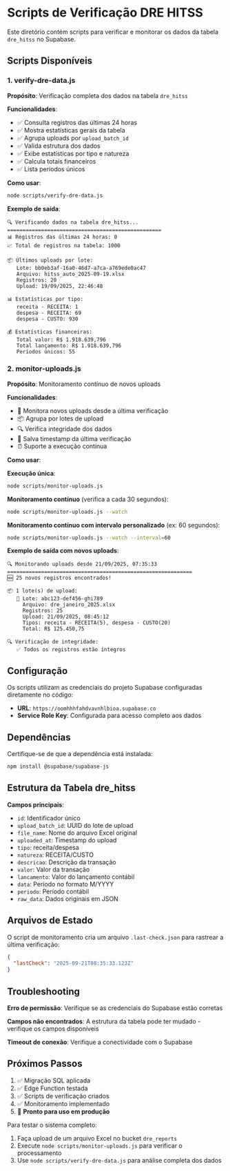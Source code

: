 # Scripts de Verificação DRE HITSS

Este diretório contém scripts para verificar e monitorar os dados da tabela `dre_hitss` no Supabase.

## Scripts Disponíveis

### 1. verify-dre-data.js

**Propósito**: Verificação completa dos dados na tabela `dre_hitss`

**Funcionalidades**:
- ✅ Consulta registros das últimas 24 horas
- ✅ Mostra estatísticas gerais da tabela
- ✅ Agrupa uploads por `upload_batch_id`
- ✅ Valida estrutura dos dados
- ✅ Exibe estatísticas por tipo e natureza
- ✅ Calcula totais financeiros
- ✅ Lista períodos únicos

**Como usar**:
```bash
node scripts/verify-dre-data.js
```

**Exemplo de saída**:
```
🔍 Verificando dados na tabela dre_hitss...
==================================================
📊 Registros das últimas 24 horas: 0
📈 Total de registros na tabela: 1000

📦 Últimos uploads por lote:
   Lote: bb0eb3af-16a0-46d7-a7ca-a769ede0ac47
   Arquivo: hitss_auto_2025-09-19.xlsx
   Registros: 20
   Upload: 19/09/2025, 22:46:48

📊 Estatísticas por tipo:
   receita - RECEITA: 1
   despesa - RECEITA: 69
   despesa - CUSTO: 930

💰 Estatísticas financeiras:
   Total valor: R$ 1.918.639,796
   Total lançamento: R$ 1.918.639,796
   Períodos únicos: 55
```

### 2. monitor-uploads.js

**Propósito**: Monitoramento contínuo de novos uploads

**Funcionalidades**:
- 🔄 Monitora novos uploads desde a última verificação
- 📦 Agrupa por lotes de upload
- 🔍 Verifica integridade dos dados
- 💾 Salva timestamp da última verificação
- ⏰ Suporte a execução contínua

**Como usar**:

**Execução única**:
```bash
node scripts/monitor-uploads.js
```

**Monitoramento contínuo** (verifica a cada 30 segundos):
```bash
node scripts/monitor-uploads.js --watch
```

**Monitoramento contínuo com intervalo personalizado** (ex: 60 segundos):
```bash
node scripts/monitor-uploads.js --watch --interval=60
```

**Exemplo de saída com novos uploads**:
```
🔍 Monitorando uploads desde 21/09/2025, 07:35:33
============================================================
🆕 25 novos registros encontrados!

📦 1 lote(s) de upload:
   🔹 Lote: abc123-def456-ghi789
     Arquivo: dre_janeiro_2025.xlsx
     Registros: 25
     Upload: 21/09/2025, 08:45:12
     Tipos: receita - RECEITA(5), despesa - CUSTO(20)
     Total: R$ 125.450,75

🔍 Verificação de integridade:
   ✅ Todos os registros estão íntegros
```

## Configuração

Os scripts utilizam as credenciais do projeto Supabase configuradas diretamente no código:
- **URL**: `https://oomhhhfahdvavnhlbioa.supabase.co`
- **Service Role Key**: Configurada para acesso completo aos dados

## Dependências

Certifique-se de que a dependência está instalada:
```bash
npm install @supabase/supabase-js
```

## Estrutura da Tabela dre_hitss

**Campos principais**:
- `id`: Identificador único
- `upload_batch_id`: UUID do lote de upload
- `file_name`: Nome do arquivo Excel original
- `uploaded_at`: Timestamp do upload
- `tipo`: receita/despesa
- `natureza`: RECEITA/CUSTO
- `descricao`: Descrição da transação
- `valor`: Valor da transação
- `lancamento`: Valor do lançamento contábil
- `data`: Período no formato M/YYYY
- `periodo`: Período contábil
- `raw_data`: Dados originais em JSON

## Arquivos de Estado

O script de monitoramento cria um arquivo `.last-check.json` para rastrear a última verificação:
```json
{
  "lastCheck": "2025-09-21T08:35:33.123Z"
}
```

## Troubleshooting

**Erro de permissão**: Verifique se as credenciais do Supabase estão corretas

**Campos não encontrados**: A estrutura da tabela pode ter mudado - verifique os campos disponíveis

**Timeout de conexão**: Verifique a conectividade com o Supabase

## Próximos Passos

1. ✅ Migração SQL aplicada
2. ✅ Edge Function testada
3. ✅ Scripts de verificação criados
4. ✅ Monitoramento implementado
5. 🔄 **Pronto para uso em produção**

Para testar o sistema completo:
1. Faça upload de um arquivo Excel no bucket `dre_reports`
2. Execute `node scripts/monitor-uploads.js` para verificar o processamento
3. Use `node scripts/verify-dre-data.js` para análise completa dos dados